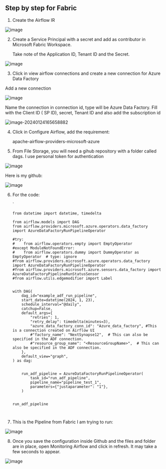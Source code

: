 ## Step by step for Fabric

1) Create the Airflow IR

![image](https://github.com/LiliamLeme/GitExamples/assets/62876278/29740187-c029-40df-ad8f-661dc08ccf71)



2. Create a Service Principal with a secret and add as contributor in Microsoft Fabric Workspace.

   Take note of the Application ID, Tenant ID and the Secret.

![image](https://github.com/LiliamLeme/GitExamples/assets/62876278/3b131cf2-2e15-4e9a-8e3d-c8971a3b3f15)


   

3. Click in view airflow connections and create a new connection for Azure Data Factory 

Add a new connection

![image](https://github.com/LiliamLeme/GitExamples/assets/62876278/1942eade-7cdf-4ca4-9342-c9bb11d69e69)


Name the connection in connection id, type will be Azure Data Factory. Fill with the Client ID ( SP ID), secret, Tenant ID and also add the subscription id

![image-20240124165658882](C:\Users\lilem\AppData\Roaming\Typora\typora-user-images\image-20240124165658882.png)

4. Click in Configure Airflow, add the requirement:

   apache-airflow-providers-microsoft-azure

5. From File Storage, you will need a gihub repository with a folder called dags. I use personal token for authentication

![image](https://github.com/LiliamLeme/GitExamples/assets/62876278/d06eee4e-ecf9-48a1-b9da-c14f30507367)



Here is my github:

![image](https://github.com/LiliamLeme/GitExamples/assets/62876278/1da09d52-a321-4e0b-9ed8-4b4353eda04b)


6. For the code:

   `

   ```
   from datetime import datetime, timedelta
   
   from airflow.models import DAG
   from airflow.providers.microsoft.azure.operators.data_factory import AzureDataFactoryRunPipelineOperator
   
   #try:
   #    from airflow.operators.empty import EmptyOperator
   #except ModuleNotFoundError:
   #    from airflow.operators.dummy import DummyOperator as EmptyOperator  # type: ignore
   #from airflow.providers.microsoft.azure.operators.data_factory import AzureDataFactoryRunPipelineOperator
   #from airflow.providers.microsoft.azure.sensors.data_factory import AzureDataFactoryPipelineRunStatusSensor
   #from airflow.utils.edgemodifier import Label
   
   
   with DAG(
       dag_id="example_adf_run_pipeline",
       start_date=datetime(2024, 1, 23),
       schedule_interval="@daily",
       catchup=False,
       default_args={
           "retries": 1,
           "retry_delay": timedelta(minutes=3),
           "azure_data_factory_conn_id": "Azure_data_factory", #This is a connection created on Airflow UI
           #"factory_name": "NextSynapse12",  # This can also be specified in the ADF connection.
           #"resource_group_name": "<ResourceGroupName>",  # This can also be specified in the ADF connection.
       },
       default_view="graph",
   ) as dag:
   
   
       run_adf_pipeline = AzureDataFactoryRunPipelineOperator( 
           task_id="run_adf_pipeline", 
           pipeline_name="pipeline_test_1",  
           parameters={"justaparameter": "1"}, 
       ) 
   
   
   run_adf_pipeline
   
      
   ```

7. This is the Pipeline from Fabric I am trying to run:

   
![image](https://github.com/LiliamLeme/GitExamples/assets/62876278/f92c99cf-cd4e-4aa0-919f-1139cb93198e)


8. Once you save the configuration inside Github and the files and folder are in place, open Monitoring Airflow and click in refresh. It may take a few seconds to appear.

   
![image](https://github.com/LiliamLeme/GitExamples/assets/62876278/035358be-830b-4c11-9ad6-4851278721fa)
